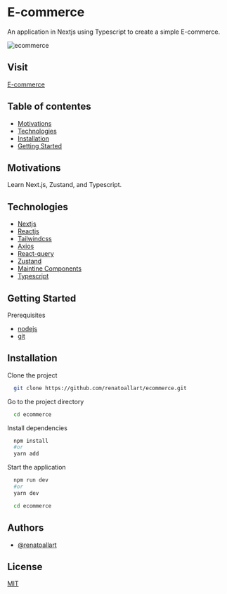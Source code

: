 # E-commerce
An application in Nextjs using Typescript to
create a simple E-commerce. 

![ecommerce](https://user-images.githubusercontent.com/30847676/211910067-38f5fb26-e1ce-4fa2-a06e-9167d1b6f627.gif)

## Visit

<a href="https://ecommerce-renatoallart.vercel.app/" target="_blank">E-commerce</a>

## Table of contentes

- [Motivations](#motivations)
- [Technologies](#technologies)
- [Installation](#installation)
- [Getting Started](#Gettingstarted)

## Motivations

Learn Next.js, Zustand, and Typescript.

## Technologies

- [Nextjs](https://nextjs.org/)
- [Reactjs](https://reactjs.org/)
- [Tailwindcss](https://tailwindcss.com/)
- [Axios](https://axios-http.com/)
- [React-query](https://tanstack.com/query/v4/?from=reactQueryV3&original=https://react-query-v3.tanstack.com/)
- [Zustand](https://zustand-demo.pmnd.rs/)
- [Maintine Components](https://mantine.dev/)
- [Typescript](https://www.typescriptlang.org/)

## Getting Started

Prerequisites

- [nodejs](https://nodejs.org/en/)
- [git](https://git-scm.com/)

## Installation

Clone the project

```bash
  git clone https://github.com/renatoallart/ecommerce.git
```

Go to the project directory

```bash
  cd ecommerce
```

Install dependencies

```bash
  npm install
  #or
  yarn add
```

Start the application

```bash
  npm run dev
  #or
  yarn dev
```

```bash
  cd ecommerce
```

## Authors

- [@renatoallart](https://www.github.com/renatoallart)

## License

[MIT](https://choosealicense.com/licenses/mit/)

